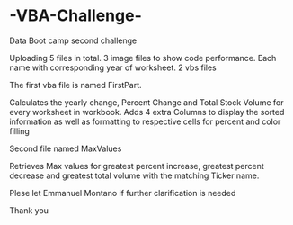 # -VBA-Challenge-
Data Boot camp second challenge

Uploading 5 files in total.
3 image files to show code performance. Each name with corresponding year of worksheet.
2 vbs files

  The first vba file is named FirstPart.
  
  Calculates the yearly change, Percent Change and Total Stock Volume for every worksheet in workbook. Adds 4 extra Columns     to display the sorted information as well as formatting to respective cells for percent and color filling
  
  Second file named MaxValues
  
  Retrieves Max values for greatest percent increase, greatest percent decrease and greatest total volume with the matching     Ticker name.
  
  
  
  Plese let Emmanuel Montano if further clarification is needed
  
  Thank you
  
